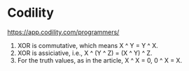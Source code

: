 # Codility

https://app.codility.com/programmers/


1. XOR is commutative, which means
X ^ Y = Y ^ X.
2. XOR is assiciative, i.e.,
X ^ (Y ^ Z) = (X ^ Y) ^ Z.
3. For the truth values, as in the article,
X ^ X = 0, 0 ^ X = X.
